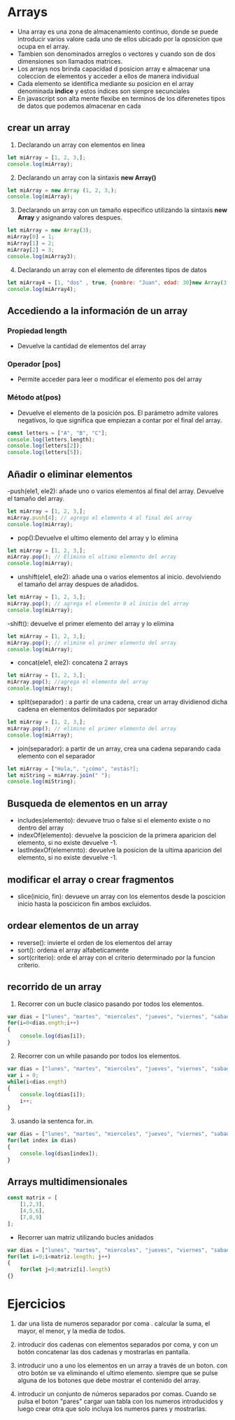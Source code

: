 # Arrays 

- Una array es una zona de almacenamiento continuo, donde se puede introducir varios valore cada uno de ellos ubicado por la oposicion que ocupa en el array.
- Tambien son denominados arreglos o vectores y cuando son de dos dimensiones son llamados matrices. 
- Los arrays nos brinda capacidad d posicion array e almacenar una coleccion de elementos y acceder a ellos de manera individual
- Cada elemento se identifica mediante su posicion en el array denominada **indice** y estos indices son sienpre secunciales 
- En javascript son alta mente flexibe en terminos de los diferenetes tipos de datos que podemos almacenar en cada 

## crear un array 

1. Declarando  un array con elementos en linea 

```javascript
let miArray = [1, 2, 3,];
console.log(miArray);
```

2. Declarando un array con la sintaxis **new Array()**

```javascript
let miArray = new Array (1, 2, 3,);
console.log(miArray);
```

3. Declarando un array con un tamaño especifico utilizando la sintaxis **new Array** y asignando valores despues.

```javascript
let miArray = new Array(3);
miArray[0] = 1;
miArray[1] = 2;
miArray[2] = 3; 
console.log(miArray3);
```

4. Declarando un array con el elemento de diferentes tipos de datos

```javascript
let miArray4 = [1, "dos" , true, {nombre: "Juan", edad: 30}new Array(3)];
console.log(miArray4);
```

## Accediendo a la información de un array

### Propiedad length
- Devuelve la cantidad de elementos del array 

### Operador [pos]
- Permite acceder para leer o modificar el elemento pos del array 

### Método at(pos)
- Devuelve el elemento de la posición pos. El parámetro admite valores negativos, lo que significa que empiezan a contar por el final del array.

```javascript
const letters = ["A", "B", "C"];
console.log(letters,length);
console.log(letters[2]);
console.log(letters[5]);
```

## Añadir o eliminar elementos 
-push(ele1, ele2): añade uno o varios elementos al final del array. Devuelve el tamaño del array.

```javascript
let miArray = [1, 2, 3,];
miArray.push[4]; // agrego el elemento 4 al final del array 
console.log(miArray);
```

- pop():Devuelve el ultimo elemento del array y lo elimina

```javascript
let miArray = [1, 2, 3,];
miArray.pop(); // Elimina el ultimo elemento del array
console.log(miArray);
```

- unshift(ele1, ele2): añade una o varios elementos al inicio. devolviendo el tamaño del array despues de añadidos.

```javascript
let miArray = [1, 2, 3,];
miArray.pop(); // agrega el elemento 0 al inicio del array
console.log(miArray);
```

-shift(): devuelve el primer elemento del array y lo elimina

```javascript
let miArray = [1, 2, 3,];
miArray.pop(); // elimine el primer elemento del array
console.log(miArray);
```

- concat(ele1, ele2): concatena 2 arrays


```javascript
let miArray = [1, 2, 3,];
miArray.pop(); //agrega el elemento del array
console.log(miArray);
```


- split(separador) : a partir de una cadena, crear un array dividienod dicha cadena en elementos delimitados por separador

```javascript
let miArray = [1, 2, 3,];
miArray.pop(); // elimine el primer elemento del array
console.log(miArray);
```

- join(separador): a partir de un array, crea una cadena separando cada elemento con el separador 


```javascript
let miArray = ["Hola,", "¿cómo", "estás?];
let miString = miArray.join(" ");
console.log(miString);
```

## Busqueda de elementos en un array
- includes(elemento): devueve truo o false si el elemento existe o no dentro del array
- indexOf(elemento): devuelve la poscicion de la primera aparicion del elemento, si no existe devuelve -1.
- lastIndexOf(elemennto): devuelve la posicion de la ultima aparicion del elemento, si no existe devuelve -1.

## modificar el array o crear fragmentos
- slice(inicio, fin): devueve un array con los elementos desde la poscicion inicio hasta la poscicicon fin ambos excluidos.

## ordear elementos de un array
- reverse(): invierte el orden de los elementos del array
- sort(): ordena el array alfabeticamente
- sort(criterio): orde el array con el criterio determinado por la funcion criterio.

## recorrido de un array
1. Recorrer con un bucle clasico pasando por todos los elementos.
```javascript
var dias = ["lunes", "martes", "miercoles", "jueves", "viernes", "sabado", "domingo"];
for(i=0<dias.ength;i++)
{
    console.log(dias[i]);
}
```

2. Recorrer con un while pasando por todos los elementos.
```javascript
var dias = ["lunes", "martes", "miercoles", "jueves", "viernes", "sabado", "domingo"];
var i = 0;
while(i<dias.ength)
{
    console.log(dias[i]);
    i++;
}
```

3. usando la sentenca for..in.
```javascript
var dias = ["lunes", "martes", "miercoles", "jueves", "viernes", "sabado", "domingo"];
for(let index in dias)
{
    console.log(dias[index]);
}
```

## Arrays multidimensionales
```javascript
const matrix = [
    [1,2,3],
    [4,5,6],
    [7,8,9]
];
```

- Recorrer uan matriz utilizando bucles anidados
```javascript
var dias = ["lunes", "martes", "miercoles", "jueves", "viernes", "sabado", "domingo"];
for(let i=0;i<matriz.length; j++)
{
    for(let j=0;matriz[i].length)
{}

```


# Ejercicios

1. dar una lista de numeros separador por coma . calcular la suma, el mayor, el menor, y la media de todos.

2. introducir dos cadenas con elementos separados por coma, y con un botón concatenar las dos cadenas y mostrarlas en pantalla.

3. introducir uno a uno los elementos en un array a través de un boton. con otro botón se va eliminando el ultimo elemento. siempre que se pulse alguna de los botones que debe mostrar el contenido del array.

4. introducir un conjunto de números separados por comas. Cuando se pulsa el boton "pares" cargar uan tabla con los numeros introducidos y luego crear otra que solo incluya los numeros pares y mostrarlas.